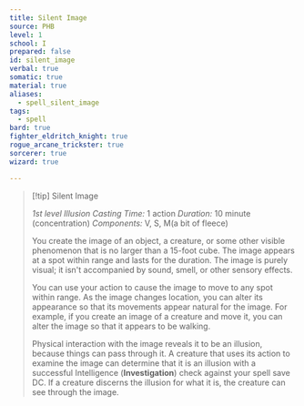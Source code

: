 ```yaml
---
title: Silent Image
source: PHB
level: 1
school: I
prepared: false
id: silent_image
verbal: true
somatic: true
material: true
aliases:
  - spell_silent_image
tags:
  - spell
bard: true
fighter_eldritch_knight: true
rogue_arcane_trickster: true
sorcerer: true
wizard: true

---
```

>[!tip] Silent Image
>
> *1st level Illusion*
> *Casting Time:* 1 action
> *Duration:* 10 minute (concentration)
> *Components:* V, S, M(a bit of fleece)
>
>You create the image of an object, a creature, or some other visible phenomenon that is no larger than a 15-foot cube. The image appears at a spot within range and lasts for the duration. The image is purely visual; it isn't accompanied by sound, smell, or other sensory effects.
>
>You can use your action to cause the image to move to any spot within range. As the image changes location, you can alter its appearance so that its movements appear natural for the image. For example, if you create an image of a creature and move it, you can alter the image so that it appears to be walking.
>
>Physical interaction with the image reveals it to be an illusion, because things can pass through it. A creature that uses its action to examine the image can determine that it is an illusion with a successful Intelligence (**Investigation**) check against your spell save DC. If a creature discerns the illusion for what it is, the creature can see through the image.
>

